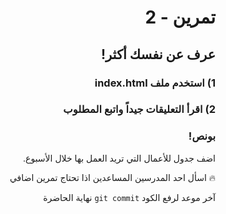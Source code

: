 <div dir=rtl>
  
#  تمرين - 2
## عرف عن نفسك أكثر!

### 1) استخدم ملف index.html
### 2) اقرأ التعليقات جيداً واتبع المطلوب

### بونص!
اضف جدول للأعمال التي تريد العمل بها خلال الأسبوع.

🔥 
اسأل احد المدرسين المساعدين اذا تحتاج تمرين اضافي


آخر موعد لرفع الكود `git commit`
نهاية الحاضرة 
</div>
